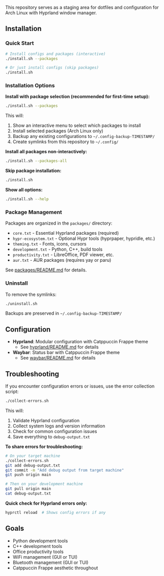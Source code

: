 This repository serves as a staging area for dotfiles and configuration for Arch Linux with Hyprland window manager.

## Installation

### Quick Start

```bash
# Install configs and packages (interactive)
./install.sh --packages

# Or just install configs (skip packages)
./install.sh
```

### Installation Options

**Install with package selection (recommended for first-time setup):**
```bash
./install.sh --packages
```
This will:
1. Show an interactive menu to select which packages to install
2. Install selected packages (Arch Linux only)
3. Backup any existing configurations to `~/.config-backup-TIMESTAMP/`
4. Create symlinks from this repository to `~/.config/`

**Install all packages non-interactively:**
```bash
./install.sh --packages-all
```

**Skip package installation:**
```bash
./install.sh
```

**Show all options:**
```bash
./install.sh --help
```

### Package Management

Packages are organized in the `packages/` directory:
- `core.txt` - Essential Hyprland packages (required)
- `hypr-ecosystem.txt` - Optional Hypr tools (hyprpaper, hypridle, etc.)
- `theming.txt` - Fonts, icons, cursors
- `development.txt` - Python, C++, build tools
- `productivity.txt` - LibreOffice, PDF viewer, etc.
- `aur.txt` - AUR packages (requires yay or paru)

See [packages/README.md](packages/README.md) for details.

### Uninstall

To remove the symlinks:
```bash
./uninstall.sh
```

Backups are preserved in `~/.config-backup-TIMESTAMP/`

## Configuration

- **Hyprland**: Modular configuration with Catppuccin Frappe theme
  - See [hyprland/README.md](hyprland/README.md) for details
- **Waybar**: Status bar with Catppuccin Frappe theme
  - See [waybar/README.md](waybar/README.md) for details

## Troubleshooting

If you encounter configuration errors or issues, use the error collection script:

```bash
./collect-errors.sh
```

This will:
1. Validate Hyprland configuration
2. Collect system logs and version information
3. Check for common configuration issues
4. Save everything to `debug-output.txt`

**To share errors for troubleshooting:**
```bash
# On your target machine
./collect-errors.sh
git add debug-output.txt
git commit -m "Add debug output from target machine"
git push origin main

# Then on your development machine
git pull origin main
cat debug-output.txt
```

**Quick check for Hyprland errors only:**
```bash
hyprctl reload  # Shows config errors if any
```

## Goals

- Python development tools
- C++ development tools
- Office productivity tools
- WiFi management (GUI or TUI)
- Bluetooth management (GUI or TUI)
- Catppuccin Frappe aesthetic throughout
